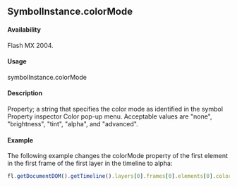 ## SymbolInstance.colorMode

#### Availability

Flash MX 2004.

#### Usage

symbolInstance.colorMode

#### Description

Property; a string that specifies the color mode as identified in the symbol Property inspector Color pop-up menu. Acceptable values are "none", "brightness", "tint", "alpha", and "advanced".

#### Example

The following example changes the colorMode property of the first element in the first frame of the first layer in the timeline to alpha:

```javascript
fl.getDocumentDOM().getTimeline().layers[0].frames[0].elements[0].colorMode = "alpha";

```

